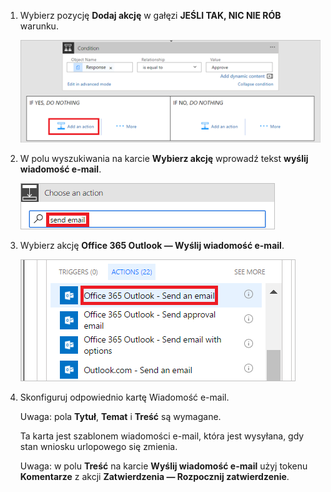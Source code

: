 1. Wybierz pozycję **Dodaj akcję** w gałęzi **JEŚLI TAK, NIC NIE RÓB** warunku.
   
    ![dodawanie nowego kroku](media/modern-approvals/add-action-after-condition.png)
2. W polu wyszukiwania na karcie **Wybierz akcję** wprowadź tekst **wyślij wiadomość e-mail**.
   
    ![wyszukiwanie akcji poczty e-mail](media/modern-approvals/search-send-email-yes.png)
3. Wybierz akcję **Office 365 Outlook — Wyślij wiadomość e-mail**.
   
    ![wybieranie akcji wyślij wiadomość e-mail](media/modern-approvals/select-send-email-yes.png)
4. Skonfiguruj odpowiednio kartę Wiadomość e-mail.
   
     Uwaga: pola **Tytuł**, **Temat** i **Treść** są wymagane.
   
     Ta karta jest szablonem wiadomości e-mail, która jest wysyłana, gdy stan wniosku urlopowego się zmienia.
   
     Uwaga: w polu **Treść** na karcie **Wyślij wiadomość e-mail** użyj tokenu **Komentarze** z akcji **Zatwierdzenia — Rozpocznij zatwierdzenie**.

